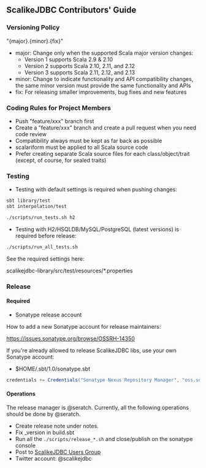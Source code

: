 ## ScalikeJDBC Contributors' Guide

### Versioning Policy

"{major}.{minor}.{fix}"

- major: Change only when the supported Scala major version changes:
  - Version 1 supports Scala 2.9 & 2.10
  - Version 2 supports Scala 2.10, 2.11, and 2.12
  - Version 3 supports Scala 2.11, 2.12, and 2.13
- minor: Change to indicate functionality and API compatibility changes, the same minor version must provide the same functionality and APIs
- fix: For releasing smaller improvements, bug fixes and new features

### Coding Rules for Project Members

- Push "feature/xxx" branch first
- Create a "feature/xxx" branch and create a pull request when you need code review
- Compatibility always must be kept as far back as possible
- scalariform must be applied to all Scala source code
- Prefer creating separate Scala source files for each class/object/trait (except, of course, for sealed traits)

### Testing

- Testing with default settings is required when pushing changes:

```sh
sbt library/test
sbt interpolation/test

./scripts/run_tests.sh h2
```

- Testing with H2/HSQLDB/MySQL/PostgreSQL (latest versions) is required before release:

```sh
./scripts/run_all_tests.sh
```

See the required settings here:

scalikejdbc-library/src/test/resources/*.properties

### Release

#### Required

- Sonatype release account

How to add a new Sonatype account for release maintainers:

https://issues.sonatype.org/browse/OSSRH-14350

If you're already allowed to release ScalikeJDBC libs, use your own Sonatype account:

- $HOME/.sbt/1.0/sonatype.sbt

``` scala
credentials += Credentials("Sonatype Nexus Repository Manager", "oss.sonatype.org", "xxx", "yyy")
```

#### Operations

The release manager is @seratch. Currently, all the following operations should be done by @seratch.

- Create release note under notes.
- Fix _version in build.sbt
- Run all the `./scripts/release_*.sh` and close/publish on the sonatype console
- Post to [ScalikeJDBC Users Group](https://groups.google.com/forum/#!forum/scalikejdbc-users-group)
- Twitter account: @scalikejdbc

